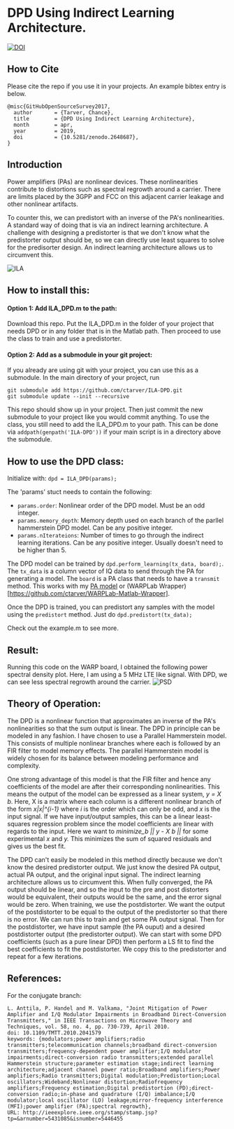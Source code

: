 # DPD Using Indirect Learning Architecture.
[![DOI](https://zenodo.org/badge/142376314.svg)](https://zenodo.org/badge/latestdoi/142376314)

## How to Cite
Please cite the repo if you use it in your projects. An example bibtex entry is below.

```
@misc{GitHubOpenSourceSurvey2017,
  author       = {Tarver, Chance},
  title        = {DPD Using Indirect Learning Architecture},
  month        = apr,
  year         = 2019,
  doi          = {10.5281/zenodo.2648687},
}
```


## Introduction
Power amplifiers (PAs) are nonlinear devices. These nonlinearities contribute to distortions such as spectral regrowth around a carrier. There are limits placed by the 3GPP and FCC on this adjacent carrier leakage and other nonlinear artifacts.

To counter this, we can predistort with an inverse of the PA's nonlinearities. A standard way of doing that is via an indirect learning architecture. A challenge with designing a predistorter is that we don't know what the predistorter output should be, so we can directly use least squares to solve for the predisorter design. An indirect learning architecture allows us to circumvent this.

![ILA](http://zone.ni.com/images/reference/en-XX/help/374264E-01/dpd2.png "Indirect Learning Architecture")

## How to install this: 
#### Option 1: Add ILA_DPD.m to the path:
Download this repo. Put the ILA_DPD.m in the folder of your project that needs DPD or in any folder that is in the Matlab path. Then proceed to use the class to train and use a predistorter.

#### Option 2: Add as a submodule in your git project:
If you already are using git with your project, you can use this as a submodule. In the main directory of your project, run
```
git submodule add https://github.com/ctarver/ILA-DPD.git
git submodule update --init --recursive
```
This repo should show up in your project. Then just commit the new submodule to your project like you would commit anything. 
To use the class, you still need to add the ILA_DPD.m to your path. This can be done via `addpath(genpath('ILA-DPD'))` if your main script is in a directory above the submodule.

## How to use the DPD class:
Initialize with:
`dpd = ILA_DPD(params);`

The 'params' stuct needs to contain the following:
 - `params.order`: Nonlinear order of the DPD model. Must be an odd integer.
 - `params.memory_depth`: Memory depth used on each branch of the parllel hammerstein DPD model. Can be any positive integer.
 - `params.nIterateions`: Number of times to go through the indirect learning iterations. Can be any positive integer. Usually doesn't need to be higher than 5.
  
The DPD model can be trained by `dpd.perform_learning(tx_data, board);`. The `tx_data` is a column vector of IQ data to send through the PA for generating a model. The `board` is a PA class that needs to have a `transmit` method. This works with my [PA model](https://github.com/ctarver/Power-Amplifier-Model) or (WARPLab Wrapper)[https://github.com/ctarver/WARPLab-Matlab-Wrapper].

Once the DPD is trained, you can predistort any samples with the model using the `predistort` method. Just do `dpd.predistort(tx_data);`

Check out the example.m to see more. 

## Result: 
Running this code on the WARP board, I obtained the following power spectral density plot. Here, I am using a 5 MHz LTE like signal. With DPD, we can see less spectral regrowth around the carrier.
![PSD](https://raw.githubusercontent.com/ctarver/ILA-DPD/master/psd_example.png?token=ACLnMTVWU6jnNqXKfcndnWRs5eeq5Ph8ks5bZG90wA%3D%3D "WARP Board PSD")

## Theory of Operation:
The DPD is a nonlinear function that approximates an inverse of the PA's nonlinearities so that the sum output is linear. The DPD in principle can be modeled in any fashion. I have chosen to use a Parallel Hammerstein model. This consists of multiple nonlinear branches where each is followed by an FIR filter to model memory effects. The parallel Hammerstein model is widely chosen for its balance between modeling performance and complexity. 

One strong advantage of this model is that the FIR filter and hence any coefficients of the model are after their corresponding nonlinearities. This means the output of the model can be expressed as a linear system, *y = X b*. Here, X is a matrix where each column is a different nonlinear branch of the form *x|x|^{i-1}* where *i* is the order which can only be odd, and *x* is the input signal. If we have input/output samples, this can be a linear least-squares regression problem since the model coefficients are linear with regards to the input. Here we want to *minimize_b || y - X b ||* for some experimental *x* and *y.* This minimizes the sum of squared residuals and gives us the best fit. 

The DPD can't easily be modeled in this method directly because we don't know the desired predistorter output. We just know the desired PA output, actual PA output, and the original input signal. The indirect learning architecture allows us to circumvent this. When fully converged, the PA output should be linear, and so the input to the pre and post distorters would be equivalent, their outputs would be the same, and the error signal would be zero. When training, we use the postdistorter.  We want the output of the postdistorter to be equal to the output of the predistorter so that there is no error. We can run this to train and get some PA output signal. Then for the postdistorter, we have input sample (the PA ouput) and a desired postdistorter output (the predistorter output). We can start with some DPD coefficients (such as a pure linear DPD) then perform a LS fit to find the best coefficients to fit the postdistorter.  We copy this to the predistorter and repeat for a few iterations.

## References:
For the conjugate branch:
```
L. Anttila, P. Handel and M. Valkama, "Joint Mitigation of Power Amplifier and I/Q Modulator Impairments in Broadband Direct-Conversion Transmitters," in IEEE Transactions on Microwave Theory and Techniques, vol. 58, no. 4, pp. 730-739, April 2010.
doi: 10.1109/TMTT.2010.2041579
keywords: {modulators;power amplifiers;radio transmitters;telecommunication channels;broadband direct-conversion transmitters;frequency-dependent power amplifier;I/Q modulator impairments;direct-conversion radio transmitters;extended parallel Hammerstein structure;parameter estimation stage;indirect learning architecture;adjacent channel power ratio;Broadband amplifiers;Power amplifiers;Radio transmitters;Digital modulation;Predistortion;Local oscillators;Wideband;Nonlinear distortion;Radiofrequency amplifiers;Frequency estimation;Digital predistortion (PD);direct-conversion radio;in-phase and quadrature (I/Q) imbalance;I/Q modulator;local oscillator (LO) leakage;mirror-frequency interference (MFI);power amplifier (PA);spectral regrowth},
URL: http://ieeexplore.ieee.org/stamp/stamp.jsp?tp=&arnumber=5431085&isnumber=5446455
```
